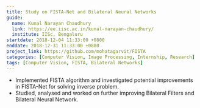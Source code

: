 ```yaml
---
title: Study on FISTA-Net and Bilateral Neural Networks
guide:
  name: Kunal Narayan Chaudhury
  link: https://ee.iisc.ac.in/kunal-narayan-chaudhury/
  institute: IISc, Bengaluru
startdate: 2018-12-04 11:33:00 +0800
enddate: 2018-12-31 11:33:00 +0800
project_link: https://github.com/mohatagarvit/FISTA
categories: [Computer Vision, Image Processing, Internship, Research]
tags: [Computer Vision, FISTA, Bilateral Networks]
---
```

- Implemented FISTA algorithm and investigated potential improvements in FISTA-Net for solving inverse problem.
- Studied, analysed and worked on further improving Bilateral Filters and Bilateral Neural Network.
